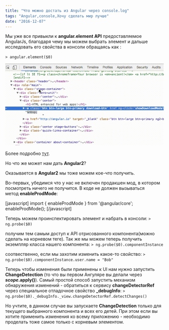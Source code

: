 ```yaml
---
title: "Что можно достать из Angular через console.log"
tags: "Angular,console,Хочу сделать мир лучше"
date: "2016-12-07"
---
```


Мы уже все привыкли к **angular.element API** предоставляемое AngularJs, благодаря чему мы можем выбрать элемент и дальше исследовать его свойства в консоли обращаясь как :

`> angular.element($0)`

![angular-element](images/angular-element.gif)

Более подробно [тут](http://stepansuvorov.com/blog/2013/03/angularjs-%D0%BF%D0%BE%D0%BB%D1%83%D1%87%D0%B0%D0%B5%D0%BC-scopeinjectorcontroller-%D0%B8%D0%B7-dom/).

Но что же может нам дать **Angular2**?

Оказывается в **Angular2** мы тоже можем кое-что получить.

Во-первых, убедимся что у нас не включен продакшен мод, в котором посмотреть ничего не получится. В коде не должен вызываться метод **enableProdMode**:

\[javascript\] import { enableProdMode } from '@angular/core'; enableProdMode(); \[/javascript\]

Теперь можем проинспектировать элемент и набрать в консоли: `> ng.probe($0)`

получим тем самым доступ к API отрисованного компонента(можно сделать на корневом теге). Так же мы можем теперь получить экземпляр класса нашего компонента: `> ng.probe($0).componentInstance`

соотвественно, если мы захотим изменить какое-то свойство: `> ng.probe($0).componentInstance.user.name = "Bob"`

Теперь чтобы изменения были применены к UI нам нужно запустить **ChangeDetection** (то что вы первом Ангуляре вы делали через **$scope.$apply()**). Самый простой способ запустить механизм обнаружения изменений - обратиться к сервису **changeDetectorRef** через специальное отладочное свойство **\_debugInfo**: `> ng.probe($0)._debugInfo._view.changeDetectorRef.detectChanges()`

Но учтите, в данном случае вы запускаете **ChangeDetection** только для текущего выбранного компонента и всех его детей. При этом если вы хотите применить изменения ко всему приложению - необходимо проделать тоже самое только с корневым элементом.
